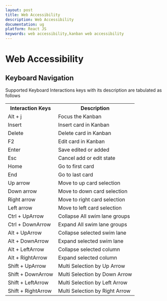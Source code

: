```yaml
---
layout: post
title: Web Accessibility
description: Web Accessibility
documentation: ug
platform: React JS
keywords: web accessibility,kanban web accessibility
---
```


# Web Accessibility

## Keyboard Navigation

Supported Keyboard Interactions keys with its description are tabulated as follows

<table>
    <tr>
        <th>
            Interaction Keys
        </th>
        <th>
            Description
        </th>
    </tr>
    <tr>
        <td>
            Alt + j
        </td>
        <td>
            Focus the Kanban
        </td>
    </tr>
    <tr>
        <td>
            Insert
        </td>
        <td>
            Insert card in Kanban
        </td>
    </tr>
    <tr>
        <td>
            Delete
        </td>
        <td>
            Delete card in Kanban
        </td>
    </tr>
    <tr>
        <td>
            F2
        </td>
        <td>
            Edit card in Kanban
        </td>
    </tr>
    <tr>
        <td>
            Enter
        </td>
        <td>
            Save edited or added
        </td>
    </tr>
    <tr>
        <td>
            Esc
        </td>
        <td>
            Cancel add or edit state
        </td>
    </tr>
    <tr>
        <td>
            Home
        </td>
        <td>
            Go to first card
        </td>
    </tr>
    <tr>
        <td>
            End
        </td>
        <td>
            Go to last card
        </td>
    </tr>
    <tr>
        <td>
            Up arrow
        </td>
        <td>
            Move to up card selection
        </td>
    </tr>
    <tr>
        <td>
            Down arrow
        </td>
        <td>
            Move to down card selection
        </td>
    </tr>
    <tr>
        <td>
            Right arrow
        </td>
        <td>
            Move to right card selection
        </td>
    </tr>
    <tr>
        <td>
            Left arrow
        </td>
        <td>
            Move to left card selection
        </td>
    </tr>
    <tr>
        <td>
            Ctrl + UpArrow
        </td>
        <td>
            Collapse All swim lane groups
        </td>
    </tr>
    <tr>
        <td>
            Ctrl + DownArrow
        </td>
        <td>
            Expand All swim lane groups
        </td>
    </tr>
    <tr>
        <td>
            Alt + UpArrow
        </td>
        <td>
            Collapse selected swim lane
        </td>
    </tr>
    <tr>
        <td>
            Alt + DownArrow
        </td>
        <td>
            Expand selected swim lane
        </td>
    </tr>
    <tr>
        <td>
            Alt + LeftArrow
        </td>
        <td>
            Collapse selected column
        </td>
    </tr>
    <tr>
        <td>
            Alt + RightArrow
        </td>
        <td>
            Expand selected column
        </td>
    </tr>
    <tr>
        <td>
            Shift + UpArrow
        </td>
        <td>
            Multi Selection by Up Arrow
        </td>
    </tr>
    <tr>
        <td>
            Shift + DownArrow
        </td>
        <td>
            Multi Selection by Down Arrow
        </td>
    </tr>
    <tr>
        <td>
            Shift + LeftArrow
        </td>
        <td>
            Multi Selection by Left Arrow
        </td>
    </tr>
    <tr>
        <td>
            Shift + RightArrow
        </td>
        <td>
            Multi Selection by Right Arrow
        </td>
    </tr>
</table>